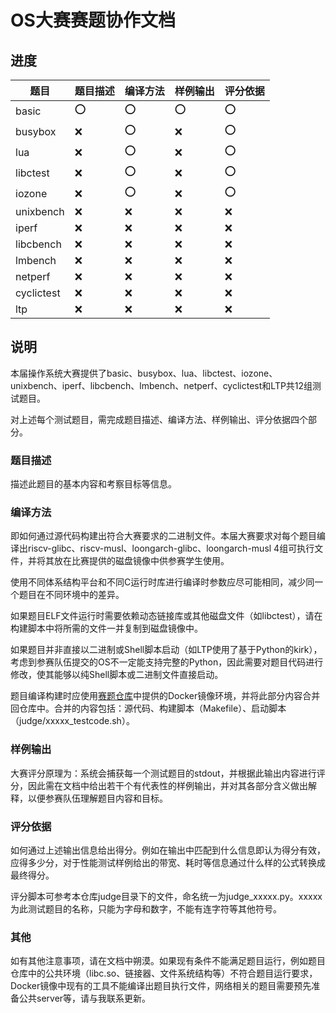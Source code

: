 # OS大赛赛题协作文档

## 进度

| 题目 | 题目描述 | 编译方法 | 样例输出 | 评分依据 | 
| --- | --- | --- | --- | --- | 
| basic | :o: | :o: | :o: | :o: |
| busybox | :x: | :o: | :x: | :o: |
| lua | :x: | :o: | :x: | :o: |
| libctest | :x: | :o: | :x: | :o: |
| iozone | :x: | :o: | :x: | :o: |
| unixbench | :x: | :x: | :x: | :x: |
| iperf | :x: | :x: | :x: | :x: |
| libcbench | :x: | :x: | :x: | :x: |
| lmbench | :x: | :x: | :x: | :x: |
| netperf | :x: | :x: | :x: | :x: |
| cyclictest | :x: | :x: | :x: | :x: |
| ltp |:x: | :x: | :x: | :x: |

## 说明

本届操作系统大赛提供了basic、busybox、lua、libctest、iozone、unixbench、iperf、libcbench、lmbench、netperf、cyclictest和LTP共12组测试题目。

对上述每个测试题目，需完成题目描述、编译方法、样例输出、评分依据四个部分。

### 题目描述

描述此题目的基本内容和考察目标等信息。

### 编译方法

即如何通过源代码构建出符合大赛要求的二进制文件。本届大赛要求对每个题目编译出riscv-glibc、riscv-musl、loongarch-glibc、loongarch-musl 4组可执行文件，并将其放在比赛提供的磁盘镜像中供参赛学生使用。

使用不同体系结构平台和不同C运行时库进行编译时参数应尽可能相同，减少同一个题目在不同环境中的差异。

如果题目ELF文件运行时需要依赖动态链接库或其他磁盘文件（如libctest），请在构建脚本中将所需的文件一并复制到磁盘镜像中。

如果题目并非直接以二进制或Shell脚本启动（如LTP使用了基于Python的kirk），考虑到参赛队伍提交的OS不一定能支持完整的Python，因此需要对题目代码进行修改，使其能够以纯Shell脚本或二进制文件直接启动。

题目编译构建时应使用[赛题仓库](https://github.com/oscomp/testsuits-for-oskernel/tree/pre-2025)中提供的Docker镜像环境，并将此部分内容合并回仓库中。合并的内容包括：源代码、构建脚本（Makefile）、启动脚本（judge/xxxxx_testcode.sh）。

### 样例输出

大赛评分原理为：系统会捕获每一个测试题目的stdout，并根据此输出内容进行评分，因此需在文档中给出若干个有代表性的样例输出，并对其各部分含义做出解释，以便参赛队伍理解题目内容和目标。

### 评分依据

如何通过上述输出信息给出得分。例如在输出中匹配到什么信息即认为得分有效，应得多少分，对于性能测试样例给出的带宽、耗时等信息通过什么样的公式转换成最终得分。

评分脚本可参考本仓库judge目录下的文件，命名统一为judge_xxxxx.py。xxxxx为此测试题目的名称，只能为字母和数字，不能有连字符等其他符号。

### 其他

如有其他注意事项，请在文档中朔漠。如果现有条件不能满足题目运行，例如题目仓库中的公共环境（libc.so、链接器、文件系统结构等）不符合题目运行要求，Docker镜像中现有的工具不能编译出题目执行文件，网络相关的题目需要预先准备公共server等，请与我联系更新。